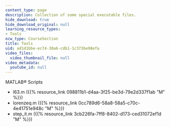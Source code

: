 ```yaml
---
content_type: page
description: Collection of some special executable files.
hide_download: true
hide_download_original: null
learning_resource_types:
- Tools
ocw_type: CourseSection
title: Tools
uid: ad1d1bbe-ec74-30a6-cdb1-1c373be98efa
video_files:
  video_thumbnail_file: null
video_metadata:
  youtube_id: null
---
```


MATLAB® Scripts

*   l63.m ({{% resource_link 098811b1-d4aa-3f25-be3d-79e2d337f1ab "M" %}})
*   lorenzeq.m ({{% resource_link 0cc789d6-58a8-58a5-c70c-4e41751e948c "M" %}})
*   step\_it.m ({{% resource_link 3cb226fa-7ff8-8402-d173-ced31072ef1d "M" %}})